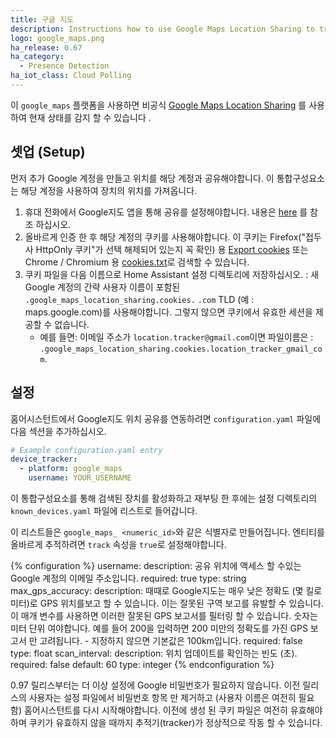 ```yaml
---
title: 구글 지도
description: Instructions how to use Google Maps Location Sharing to track devices in Home Assistant.
logo: google_maps.png
ha_release: 0.67
ha_category:
  - Presence Detection
ha_iot_class: Cloud Polling
---
```


이 `google_maps` 플랫폼을 사용하면 비공식 [Google Maps Location Sharing](https://myaccount.google.com/locationsharing) 를 사용하여 현재 상태를 감지 할 수 있습니다 .

## 셋업 (Setup)

먼저 추가 Google 계정을 만들고 위치를 해당 계정과 공유해야합니다. 이 통합구성요소는 해당 계정을 사용하여 장치의 위치를 ​​가져옵니다.

1. 휴대 전화에서 Google지도 앱을 통해 공유를 설정해야합니다. 내용은 [here](https://support.google.com/accounts?p=location_sharing) 를 참조 하십시오.
2. 올바르게 인증 한 후 해당 계정의 쿠키를 사용해야합니다. 이 쿠키는 Firefox("접두사 HttpOnly 쿠키"가 선택 해제되어 있는지 꼭 확인) 용 [Export cookies](https://addons.mozilla.org/en-US/firefox/addon/export-cookies-txt/?src=search) 또는 Chrome / Chromium 용 [cookies.txt](https://chrome.google.com/webstore/detail/cookiestxt/njabckikapfpffapmjgojcnbfjonfjfg?hl=en-US)로 검색할 수 있습니다.
3. 쿠키 파일을 다음 이름으로 Home Assistant 설정 디렉토리에 저장하십시오. : 새 Google 계정의 간략 사용자 이름이 포함된 `.google_maps_location_sharing.cookies.` `.com` TLD (예 : maps.google.com)를 사용해야합니다. 그렇지 않으면 쿠키에서 유효한 세션을 제공할 수 없습니다.
   - 예를 들면: 이메일 주소가 `location.tracker@gmail.com`이면 파일이름은 : `.google_maps_location_sharing.cookies.location_tracker_gmail_com`.

## 설정

홈어시스턴트에서 Google지도 위치 공유를 연동하려면 `configuration.yaml` 파일에 다음 섹션을 추가하십시오.

```yaml
# Example configuration.yaml entry
device_tracker:
  - platform: google_maps
    username: YOUR_USERNAME
```

이 통합구성요소를 통해 검색된 장치를 활성화하고 재부팅 한 후에는 설정 디렉토리의 `known_devices.yaml` 파일에 리스트로 들어갑니다.

이 리스트들은 `google_maps_ <numeric_id>`와 같은 식별자로 만들어집니다. 엔티티를 올바르게 추적하려면 `track` 속성을 `true`로 설정해야합니다.

{% configuration %}
username:
  description: 공유 위치에 액세스 할 수있는 Google 계정의 이메일 주소입니다.
  required: true
  type: string
max_gps_accuracy:
   description: 때때로 Google지도는 매우 낮은 정확도 (몇 킬로미터)로 GPS 위치를보고 할 수 있습니다. 이는 잘못된 구역 보고를 유발할 수 있습니다. 이 매개 변수를 사용하면 이러한 잘못된 GPS 보고서를 필터링 할 수 있습니다. 숫자는 미터 단위 여야합니다. 예를 들어 200을 입력하면 200 미만의 정확도를 가진 GPS 보고서 만 고려됩니다. - 지정하지 않으면 기본값은 100km입니다.
   required: false
   type: float
scan_interval:
  description: 위치 업데이트를 확인하는 빈도 (초).
  required: false
  default: 60
  type: integer
{% endconfiguration %}

<div class='note'>
0.97 릴리스부터는 더 이상 설정에 Google 비밀번호가 필요하지 않습니다. 이전 릴리스의 사용자는 설정 파일에서 비밀번호 항목 만 제거하고 (사용자 이름은 여전히 ​​필요함) 홈어시스턴트를 다시 시작해야합니다. 이전에 생성 된 쿠키 파일은 여전히 ​​유효해야 하며 쿠키가 유효하지 않을 때까지 추적기(tracker)가 정상적으로 작동 할 수 있습니다.
</div>
